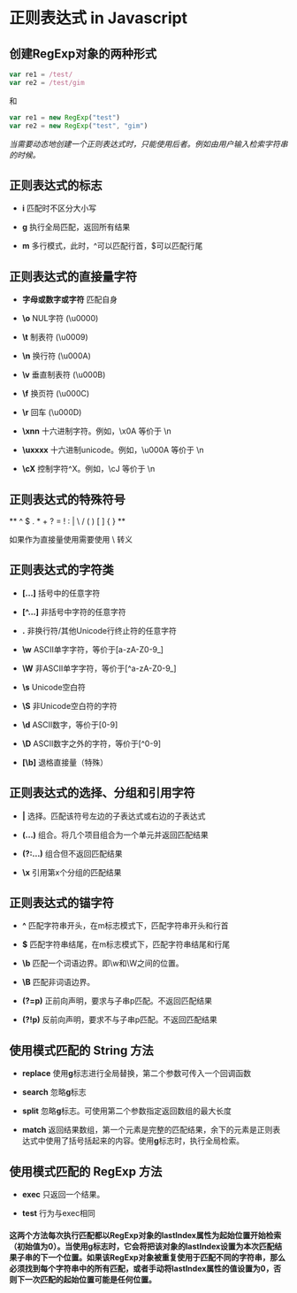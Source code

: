 
# 正则表达式 in Javascript

## 创建RegExp对象的两种形式

```javascript
var re1 = /test/
var re2 = /test/gim
```

和

```javascript
var re1 = new RegExp("test")
var re2 = new RegExp("test", "gim")
```

*当需要动态地创建一个正则表达式时，只能使用后者。例如由用户输入检索字符串的时候。*


## 正则表达式的标志

* **i** 匹配时不区分大小写

* **g** 执行全局匹配，返回所有结果 

* **m** 多行模式，此时，^可以匹配行首，$可以匹配行尾


## 正则表达式的直接量字符

* **字母或数字或字符**  匹配自身

* **\o** NUL字符 (\u0000)

* **\t** 制表符 (\u0009)

* **\n** 换行符 (\u000A)

* **\v** 垂直制表符 (\u000B)

* **\f** 换页符 (\u000C)

* **\r** 回车 (\u000D)

* **\xnn** 十六进制字符。例如，\x0A 等价于 \n

* **\uxxxx** 十六进制unicode。例如，\u000A 等价于 \n

* **\cX** 控制字符^X。例如，\cJ 等价于 \n


## 正则表达式的特殊符号

** ^ $ . * + ? = ! : | \ / ( ) [ ] { } **

如果作为直接量使用需要使用 \ 转义


## 正则表达式的字符类

* **[...]** 括号中的任意字符

* **[^...]** 非括号中字符的任意字符

* **.** 非换行符/其他Unicode行终止符的任意字符

* **\w** ASCII单字字符，等价于[a-zA-Z0-9_]

* **\W** 非ASCII单字字符，等价于[^a-zA-Z0-9_]

* **\s** Unicode空白符

* **\S** 非Unicode空白符的字符

* **\d** ASCII数字，等价于[0-9]

* **\D** ASCII数字之外的字符，等价于[^0-9]

* **[\b]** 退格直接量（特殊）


## 正则表达式的选择、分组和引用字符

* **|** 选择。匹配该符号左边的子表达式或右边的子表达式

* **(...)** 组合。将几个项目组合为一个单元并返回匹配结果

* **(?:...)** 组合但不返回匹配结果

* **\x** 引用第x个分组的匹配结果


## 正则表达式的锚字符

* **^** 匹配字符串开头，在m标志模式下，匹配字符串开头和行首

* **$** 匹配字符串结尾，在m标志模式下，匹配字符串结尾和行尾

* **\b** 匹配一个词语边界。即\w和\W之间的位置。

* **\B** 匹配非词语边界。

* **(?=p)** 正前向声明，要求与子串p匹配。不返回匹配结果

* **(?!p)** 反前向声明，要求不与子串p匹配。不返回匹配结果


## 使用模式匹配的 String 方法

* **replace** 使用**g**标志进行全局替换，第二个参数可传入一个回调函数

* **search** 忽略**g**标志

* **split** 忽略**g**标志。可使用第二个参数指定返回数组的最大长度

* **match**  返回结果数组，第一个元素是完整的匹配结果，余下的元素是正则表达式中使用了括号括起来的内容。使用**g**标志时，执行全局检索。

## 使用模式匹配的 RegExp 方法

* **exec** 只返回一个结果。

* **test** 行为与exec相同

#### 这两个方法每次执行匹配都以RegExp对象的lastIndex属性为起始位置开始检索（初始值为0）。当使用g标志时，它会将把该对象的lastIndex设置为本次匹配结果子串的下一个位置。如果该RegExp对象被重复使用于匹配不同的字符串，那么必须找到每个字符串中的所有匹配，或者手动将lastIndex属性的值设置为0，否则下一次匹配的起始位置可能是任何位置。
